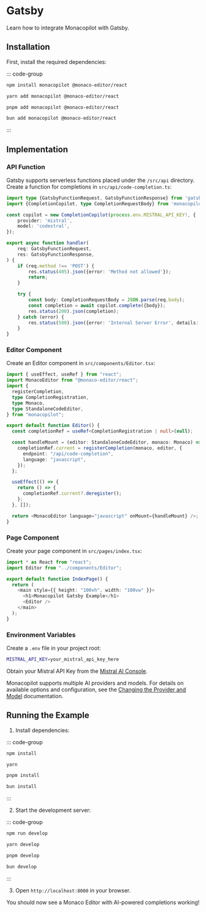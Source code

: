 # Gatsby

Learn how to integrate Monacopilot with Gatsby.

## Installation

First, install the required dependencies:

::: code-group

```bash [npm]
npm install monacopilot @monaco-editor/react
```

```bash [yarn]
yarn add monacopilot @monaco-editor/react
```

```bash [pnpm]
pnpm add monacopilot @monaco-editor/react
```

```bash [bun]
bun add monacopilot @monaco-editor/react
```

:::

## Implementation

### API Function

Gatsby supports serverless functions placed under the `/src/api` directory. Create a function for completions in `src/api/code-completion.ts`:

```typescript
import type {GatsbyFunctionRequest, GatsbyFunctionResponse} from 'gatsby';
import {CompletionCopilot, type CompletionRequestBody} from 'monacopilot';

const copilot = new CompletionCopilot(process.env.MISTRAL_API_KEY!, {
    provider: 'mistral',
    model: 'codestral',
});

export async function handler(
    req: GatsbyFunctionRequest,
    res: GatsbyFunctionResponse,
) {
    if (req.method !== 'POST') {
        res.status(405).json({error: 'Method not allowed'});
        return;
    }

    try {
        const body: CompletionRequestBody = JSON.parse(req.body);
        const completion = await copilot.complete({body});
        res.status(200).json(completion);
    } catch (error) {
        res.status(500).json({error: 'Internal Server Error', details: error});
    }
}
```

### Editor Component

Create an Editor component in `src/components/Editor.tsx`:

```typescript
import { useEffect, useRef } from "react";
import MonacoEditor from "@monaco-editor/react";
import {
  registerCompletion,
  type CompletionRegistration,
  type Monaco,
  type StandaloneCodeEditor,
} from "monacopilot";

export default function Editor() {
  const completionRef = useRef<CompletionRegistration | null>(null);

  const handleMount = (editor: StandaloneCodeEditor, monaco: Monaco) => {
    completionRef.current = registerCompletion(monaco, editor, {
      endpoint: "/api/code-completion",
      language: "javascript",
    });
  };

  useEffect(() => {
    return () => {
      completionRef.current?.deregister();
    };
  }, []);

  return <MonacoEditor language="javascript" onMount={handleMount} />;
}
```

### Page Component

Create your page component in `src/pages/index.tsx`:

```typescript
import * as React from "react";
import Editor from "../components/Editor";

export default function IndexPage() {
  return (
    <main style={{ height: "100vh", width: "100vw" }}>
      <h1>Monacopilot Gatsby Example</h1>
      <Editor />
    </main>
  );
}
```

### Environment Variables

Create a `.env` file in your project root:

```bash
MISTRAL_API_KEY=your_mistral_api_key_here
```

Obtain your Mistral API Key from the [Mistral AI Console](https://console.mistral.ai/api-keys).

Monacopilot supports multiple AI providers and models. For details on available options and configuration, see the [Changing the Provider and Model](/configuration/copilot-options#changing-the-provider-and-model) documentation.

## Running the Example

1. Install dependencies:

::: code-group

```bash [npm]
npm install
```

```bash [yarn]
yarn
```

```bash [pnpm]
pnpm install
```

```bash [bun]
bun install
```

:::

2. Start the development server:

::: code-group

```bash [npm]
npm run develop
```

```bash [yarn]
yarn develop
```

```bash [pnpm]
pnpm develop
```

```bash [bun]
bun develop
```

:::

3. Open `http://localhost:8000` in your browser.

You should now see a Monaco Editor with AI-powered completions working!
